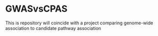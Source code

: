 # GWASvsCPAS
This is repository will coincide with a project comparing genome-wide association to candidate pathway association
